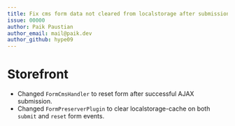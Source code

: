 ```yaml
---
title: Fix cms form data not cleared from localstorage after submission
issue: 00000
author: Paik Paustian
author_email: mail@paik.dev
author_github: hype09
---
```

# Storefront
* Changed `FormCmsHandler` to reset form after successful AJAX submission.
* Changed `FormPreserverPlugin` to clear localstorage-cache on both `submit` and `reset` form events.
